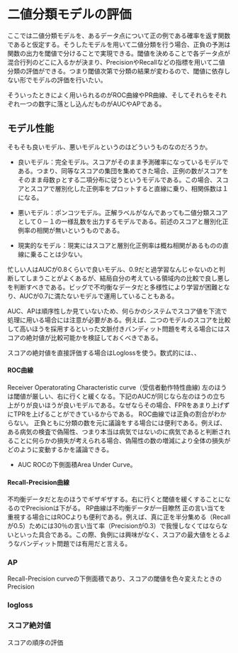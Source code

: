 
# 二値分類モデルの評価

ここでは二値分類モデルを、あるデータ点について正の例である確率を返す関数であると仮定する。そうしたモデルを用いて二値分類を行う場合、正負の予測は関数の出力を閾値で分けることで実現できる。閾値を決めることで各データ点が混合行列のどこに入るかが決まり、PrecisionやRecallなどの指標を用いて二値分類の評価ができる。つまり閾値次第で分類の結果が変わるので、閾値に依存しない形でモデルの評価を行いたい。

そういったときによく用いられるのがROC曲線やPR曲線、そしてそれらをそれぞれ一つの数字に落とし込んだものがAUCやAPである。

## モデル性能

そもそも良いモデル、悪いモデルというのはどういうものなのだろうか。

- 良いモデル：完全モデル。スコアがそのまま予測確率になっているモデルである。つまり、同等なスコアの集団を集めてきた場合、正例の数がスコアをそのまま母数ｐとする二項分布に従うというモデルである。この場合、スコアとスコアで層別化した正例率をプロットすると直線に乗り、相関係数は１になる。

- 悪いモデル：ポンコツモデル。正解ラベルがなんであっても二値分類スコアとして０－１の一様乱数を出力するモデルである。前述のスコアと層別化正例率の相関が無いというものである。

- 現実的なモデル：現実にはスコアと層別化正例率は概ね相関があるものの直線に乗ることは少ない。



忙しい人はAUCが0.8くらいで良いモデル、0.9だと過学習なんじゃないのと判断してしまうことがよくあるが、結局自分の考えている領域内の比較で良し悪しを判断すべきである。ビッグで不均衡なデータだと多様性により学習が困難となり、AUCが0.7に満たないモデルで運用していることもある。

AUC、APは順序性しか見ていないため、何らかのシステムでスコア値を下流で処理に用いる場合には注意が必要がある。例えば、二つのモデルのスコアを比較して高いほうを採用するといった文脈付きバンディット問題を考える場合にはスコアの絶対値が比較可能かを検証しておくべきである。

スコアの絶対値を直接評価する場合はLoglossを使う。数式的には、、

#### ROC曲線
Receiver Operatorating Characteristic curve（受信者動作特性曲線)
左のほうは閾値が厳しい、右に行くと緩くなる。下記のAUCが同じなら左のほうの立ち上がりが良いほうが良いモデルである。なぜならその場合、FPRをあまり上げずにTPRを上げることができているからである。
ROC曲線では正負の割合がわからない。
正負ともに分類の数を元に議論をする場合には便利である。例えば、ある病気の検査で偽陽性、つまり本当は病気ではないのに病気であると判断されることに何らかの損失が考えられる場合、偽陽性の数の増減により全体の損失がどのように変動するかを議論できる。

- AUC
ROCの下側面積Area Under Curve。

#### Recall-Precision曲線
不均衡データだと左のほうでギザギザする。右に行くと閾値を緩くすることになるのでPrecisionは下がる。
RP曲線は不均衡データが一目瞭然
正の言い当てを重視する場合にはROCよりも便利である。例えば、真に正を半分集める（Recallが0.5）ためには30％の言い当て率（Precisionが0.3）で我慢しなくてはならないといった具合である。この際、負例には興味がなく、スコアの最大値をとるようなバンディット問題では有用だと言える。

### AP
Recall-Precision curveの下側面積であり、スコアの閾値を色々変えたときのPrecision

### logloss

### スコア絶対値
スコアの順序の評価
